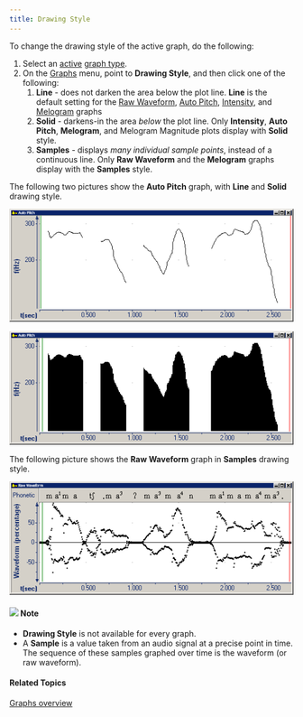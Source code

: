 ```yaml
---
title: Drawing Style
---
```


To change the drawing style of the active graph, do the following:

1. Select an [active](active-graph) [graph type](types/overview).
1. On the [Graphs](overview) menu, point to **Drawing Style**, and then click one of the following:
   1. **Line** - does not darken the area below the plot line. **Line** is the default setting for the [Raw Waveform](types/raw-waveform), [Auto Pitch](types/auto-pitch), [Intensity](types/intensity), and [Melogram](types/music/melogram) graphs
   1. **Solid** - darkens-in the area *below* the plot line. Only **Intensity**, **Auto Pitch**, **Melogram**, and Melogram Magnitude plots display with **Solid** style.
   1. **Samples** - displays *many individual sample points*, instead of a continuous line. Only **Raw Waveform** and the **Melogram** graphs display with the **Samples** style.

The following two pictures show the **Auto Pitch** graph, with **Line** and **Solid** drawing style.

![](../../../images/007-7.png)

![](../../../images/drawing-style-solid.png)

The following picture shows the **Raw Waveform** graph in **Samples** drawing style.

![](../../../images/drawing-style-samples.png)

#### ![](../../../images/001.png) **Note**
- **Drawing Style** is not available for every graph.
- A **Sample** is a value taken from an audio signal at a precise point in time. The sequence of these samples graphed over time is the waveform (or raw waveform).

#### **Related Topics**
[Graphs overview](overview)
